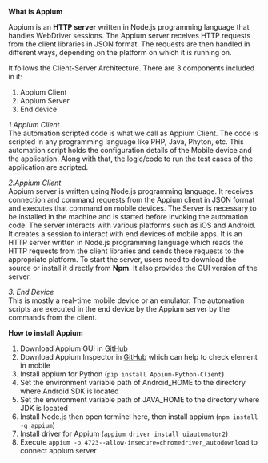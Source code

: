 **What is Appium**

Appium is an **HTTP server** written in Node.js programming language that handles WebDriver sessions. The Appium server receives HTTP requests from the client libraries in JSON format. The requests are then handled in different ways, depending on the platform on which it is running on. 

It follows the Client-Server Architecture. There are 3 components included in it:
1. Appium Client
2. Appium Server
3. End device

*1.Appium Client*\
The automation scripted code is what we call as Appium Client.
The code is scripted in any programming language like PHP, Java, Phyton, etc. This automation script holds the configuration details of the Mobile device and the application. Along with that, the logic/code to run the test cases of the application are scripted.

*2.Appium Client*\
Appium server is written using Node.js programming language. It receives connection and command requests from the Appium client in JSON format and executes that command on mobile devices. The Server is necessary to be installed in the machine and is started before invoking the automation code.
The server interacts with various platforms such as iOS and Android. It creates a session to interact with end devices of mobile apps. It is an HTTP server written in Node.js programming language which reads the HTTP requests from the client libraries and sends these requests to the appropriate platform.
To start the server, users need to download the source or install it directly from **Npm**. It also provides the GUI version of the server.

*3. End Device*\
This is mostly a real-time mobile device or an emulator. The automation scripts are executed in the end device by the Appium server by the commands from the client.

**How to install Appium**
1. Download Appium GUI in [GitHub](https://github.com/appium/appium-desktop)
2. Download Appium Inspector in [GitHub](https://github.com/appium/appium-inspector) which can help to check element in mobile
3. Install appium for Python (```pip install Appium-Python-Client```)
4. Set the environment variable path of Android_HOME to the directory where Android SDK is located
5. Set the environment variable path of JAVA_HOME to the directory where JDK is located
6. Install Node.js then open terminel here, then install appium (```npm install -g appium```)
7. Install driver for Appium (```appium driver install uiautomator2```)
8. Execute ```appium -p 4723--allow-insecure=chromedriver_autodownload``` to connect appium server
